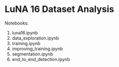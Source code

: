 # LuNA 16 Dataset Analysis 

Notebooks:
1. luna16.ipynb
2. data_exploration.ipynb
3. training.ipynb
4. improving_training.ipynb
5. segmentation.ipynb
6. end_to_end_detection.ipynb
